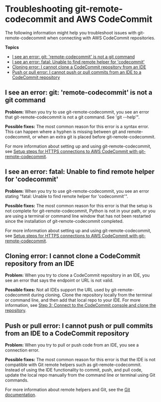 # Troubleshooting git\-remote\-codecommit and AWS CodeCommit<a name="troubleshooting-grc"></a>

The following information might help you troubleshoot issues with git\-remote\-codecommit when connecting with AWS CodeCommit repositories\.

**Topics**
+ [I see an error: git: 'remote\-codecommit' is not a git command](#troubleshooting-grc-syn1)
+ [I see an error: fatal: Unable to find remote helper for 'codecommit'](#troubleshooting-grc-syn2)
+ [Cloning error: I cannot clone a CodeCommit repository from an IDE](#troubleshooting-grc-ide1)
+ [Push or pull error: I cannot push or pull commits from an IDE to a CodeCommit repository](#troubleshooting-grc-ide2)

## I see an error: git: 'remote\-codecommit' is not a git command<a name="troubleshooting-grc-syn1"></a>

**Problem:** When you try to use git\-remote\-codecommit, you see an error that git\-remote\-codecommit is not a git command\. See 'git \-\-help'"\.

**Possible fixes:** The most common reason for this error is a syntax error\. This can happen where a hyphen is missing between git and remote\-codecommit, or when an extra git is placed before git\-remote\-codecommit\.

For more information about setting up and using git\-remote\-codecommit, see [Setup steps for HTTPS connections to AWS CodeCommit with git\-remote\-codecommit](setting-up-git-remote-codecommit.md)\.

## I see an error: fatal: Unable to find remote helper for 'codecommit'<a name="troubleshooting-grc-syn2"></a>

**Problem:** When you try to use git\-remote\-codecommit, you see an error stating "fatal: Unable to find remote helper for 'codecommit'"\.

**Possible fixes:** The most common reason for this error is that the setup is not complete for git\-remote\-codecommit, Python is not in your path, or you are using a terminal or command line window that has not been restarted since the installation of git\-remote\-codecommit completed\.

For more information about setting up and using git\-remote\-codecommit, see [Setup steps for HTTPS connections to AWS CodeCommit with git\-remote\-codecommit](setting-up-git-remote-codecommit.md)\.

## Cloning error: I cannot clone a CodeCommit repository from an IDE<a name="troubleshooting-grc-ide1"></a>

**Problem:** When you try to clone a CodeCommit repository in an IDE, you see an error that says the endpoint or URL is not valid\.

**Possible fixes:** Not all IDEs support the URL used by git\-remote\-codecommit during cloning\. Clone the repository locally from the terminal or command line, and then add that local repo to your IDE\. For more information, see [Step 3: Connect to the CodeCommit console and clone the repository](setting-up-git-remote-codecommit.md#setting-up-git-remote-codecommit-connect-console)\.

## Push or pull error: I cannot push or pull commits from an IDE to a CodeCommit repository<a name="troubleshooting-grc-ide2"></a>

**Problem:** When you try to pull or push code from an IDE, you see a connection error\.

**Possible fixes:** The most common reason for this error is that the IDE is not compatible with Git remote helpers such as git\-remote\-codecommit\. Instead of using the IDE functionality to commit, push, and pull code, update the local repo manually from the command line or terminal using Git commands\.

For more information about remote helpers and Git, see the [Git documentation](https://git-scm.com/docs/git-remote-helpers)\.